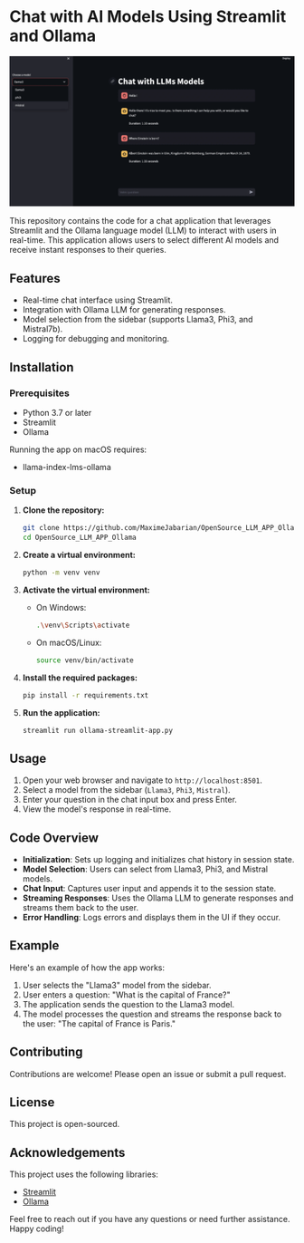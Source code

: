 # Chat with AI Models Using Streamlit and Ollama
![Alt text for the image](chat-interface-app.png)

This repository contains the code for a chat application that leverages Streamlit and the Ollama language model (LLM) to interact with users in real-time. This application allows users to select different AI models and receive instant responses to their queries.

## Features

- Real-time chat interface using Streamlit.
- Integration with Ollama LLM for generating responses.
- Model selection from the sidebar (supports Llama3, Phi3, and Mistral7b).
- Logging for debugging and monitoring.

## Installation

### Prerequisites

- Python 3.7 or later
- Streamlit
- Ollama

Running the app on macOS requires:
- llama-index-lms-ollama

### Setup

1. **Clone the repository:**

   ```bash
   git clone https://github.com/MaximeJabarian/OpenSource_LLM_APP_Ollama.git
   cd OpenSource_LLM_APP_Ollama
   ```

2. **Create a virtual environment:**

   ```bash
   python -m venv venv
   ```

3. **Activate the virtual environment:**

   - On Windows:
     ```bash
     .\venv\Scripts\activate
     ```
   - On macOS/Linux:
     ```bash
     source venv/bin/activate
     ```

4. **Install the required packages:**

   ```bash
   pip install -r requirements.txt
   ```

5. **Run the application:**

   ```bash
   streamlit run ollama-streamlit-app.py
   ```

## Usage

1. Open your web browser and navigate to `http://localhost:8501`.
2. Select a model from the sidebar (`Llama3`, `Phi3`, `Mistral`).
3. Enter your question in the chat input box and press Enter.
4. View the model's response in real-time.

## Code Overview

- **Initialization**: Sets up logging and initializes chat history in session state.
- **Model Selection**: Users can select from Llama3, Phi3, and Mistral models.
- **Chat Input**: Captures user input and appends it to the session state.
- **Streaming Responses**: Uses the Ollama LLM to generate responses and streams them back to the user.
- **Error Handling**: Logs errors and displays them in the UI if they occur.

## Example

Here's an example of how the app works:

1. User selects the "Llama3" model from the sidebar.
2. User enters a question: "What is the capital of France?"
3. The application sends the question to the Llama3 model.
4. The model processes the question and streams the response back to the user: "The capital of France is Paris."

## Contributing

Contributions are welcome! Please open an issue or submit a pull request.

## License

This project is open-sourced. 

## Acknowledgements

This project uses the following libraries:
- [Streamlit](https://streamlit.io/)
- [Ollama](https://ollama.com/)

Feel free to reach out if you have any questions or need further assistance. Happy coding!
